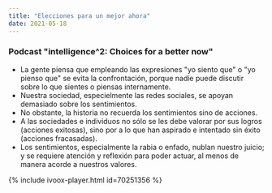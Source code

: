 ```yaml
---
title: "Elecciones para un mejor ahora"
date: 2021-05-18
---
```

### Podcast "intelligence^2: Choices for a better now"

- La gente piensa que empleando las expresiones "yo siento que" o "yo pienso que" se evita la confrontación, porque nadie puede discutir sobre lo que sientes o piensas internamente.
- Nuestra sociedad, especielmente las redes sociales, se apoyan demasiado sobre los sentimientos.
- No obstante, la historia no recuerda los sentimientos sino de acciones.
- A las sociedades e individuos no sólo se les debe valorar por sus logros (acciones exitosas), sino por a lo que han aspirado e intentado sin éxito (acciones fracasadas).
- Los sentimientos, especialmente la rabia o enfado, nublan nuestro juicio; y se requiere atención y reflexión para poder actuar, al menos de manera acorde a nuestros valores.

{% include ivoox-player.html  id=70251356 %}